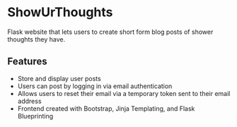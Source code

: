 # ShowUrThoughts
Flask website that lets users to create short form blog posts of shower thoughts they have.

## Features
* Store and display user posts
* Users can post by logging in via email authentication
* Allows users to reset their email via a temporary token sent to their email address
* Frontend created with Bootstrap, Jinja Templating, and Flask Blueprinting

